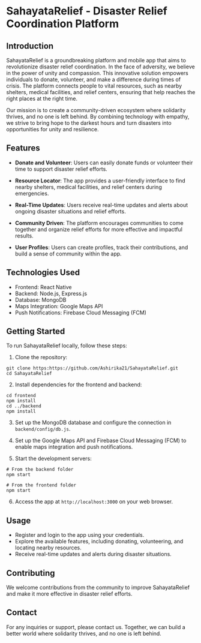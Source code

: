 # SahayataRelief - Disaster Relief Coordination Platform


## Introduction

SahayataRelief is a groundbreaking platform and mobile app that aims to revolutionize disaster relief coordination. In the face of adversity, we believe in the power of unity and compassion. This innovative solution empowers individuals to donate, volunteer, and make a difference during times of crisis. The platform connects people to vital resources, such as nearby shelters, medical facilities, and relief centers, ensuring that help reaches the right places at the right time.

Our mission is to create a community-driven ecosystem where solidarity thrives, and no one is left behind. By combining technology with empathy, we strive to bring hope to the darkest hours and turn disasters into opportunities for unity and resilience.

## Features

- **Donate and Volunteer**: Users can easily donate funds or volunteer their time to support disaster relief efforts.

- **Resource Locator**: The app provides a user-friendly interface to find nearby shelters, medical facilities, and relief centers during emergencies.

- **Real-Time Updates**: Users receive real-time updates and alerts about ongoing disaster situations and relief efforts.

- **Community Driven**: The platform encourages communities to come together and organize relief efforts for more effective and impactful results.

- **User Profiles**: Users can create profiles, track their contributions, and build a sense of community within the app.

## Technologies Used

- Frontend: React Native
- Backend: Node.js, Express.js
- Database: MongoDB
- Maps Integration: Google Maps API
- Push Notifications: Firebase Cloud Messaging (FCM)

## Getting Started

To run SahayataRelief locally, follow these steps:

1. Clone the repository:

```
git clone https:https://github.com/Ashirika21/SahayataRelief.git
cd SahayataRelief
```

2. Install dependencies for the frontend and backend:

```
cd frontend
npm install
cd ../backend
npm install
```

3. Set up the MongoDB database and configure the connection in `backend/config/db.js`.

4. Set up the Google Maps API and Firebase Cloud Messaging (FCM) to enable maps integration and push notifications.

5. Start the development servers:

```
# From the backend folder
npm start

# From the frontend folder
npm start
```

6. Access the app at `http://localhost:3000` on your web browser.

## Usage

- Register and login to the app using your credentials.
- Explore the available features, including donating, volunteering, and locating nearby resources.
- Receive real-time updates and alerts during disaster situations.

## Contributing

We welcome contributions from the community to improve SahayataRelief and make it more effective in disaster relief efforts. 

## Contact

For any inquiries or support, please contact us. Together, we can build a better world where solidarity thrives, and no one is left behind.
